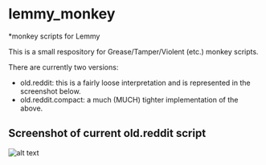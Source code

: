 # lemmy_monkey
*monkey scripts for Lemmy

This is a small respository for Grease/Tamper/Violent (etc.) monkey scripts.

There are currently two versions:
- old.reddit: this is a fairly loose interpretation and is represented in the screenshot below.
- old.reddit.compact: a much (MUCH) tighter implementation of the above.

## Screenshot of current old.reddit script
![alt text](https://github.com/soundjester/lemmy_monkey/blob/5a37f6fbdfe6ffbc65fd7bb3171ba1f2dc71bf96/Current%20Version%20Screenshot%20v0.7.png)
